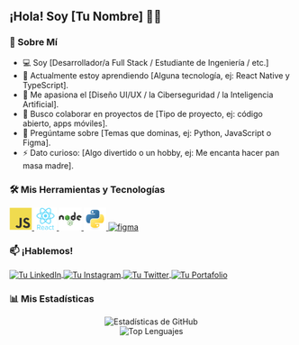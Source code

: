 ## ¡Hola! Soy [Tu Nombre] 👋✨

### 🔭 Sobre Mí

* 💻 Soy [Desarrollador/a Full Stack / Estudiante de Ingeniería / etc.]
* 🌱 Actualmente estoy aprendiendo [Alguna tecnología, ej: React Native y TypeScript].
* 🎨 Me apasiona el [Diseño UI/UX / la Ciberseguridad / la Inteligencia Artificial].
* 👯 Busco colaborar en proyectos de [Tipo de proyecto, ej: código abierto, apps móviles].
* 💬 Pregúntame sobre [Temas que dominas, ej: Python, JavaScript o Figma].
* ⚡ Dato curioso: [Algo divertido o un hobby, ej: Me encanta hacer pan masa madre].

### 🛠️ Mis Herramientas y Tecnologías

<p align="left">
  <a href="https://developer.mozilla.org/en-US/docs/Web/JavaScript" target="_blank" rel="noreferrer">
    <img src="https://raw.githubusercontent.com/devicons/devicon/master/icons/javascript/javascript-original.svg" alt="javascript" width="40" height="40"/>
  </a>
  <a href="https://reactjs.org/" target="_blank" rel="noreferrer">
    <img src="https://raw.githubusercontent.com/devicons/devicon/master/icons/react/react-original-wordmark.svg" alt="react" width="40" height="40"/>
  </a>
  <a href="https://nodejs.org" target="_blank" rel="noreferrer">
    <img src="https://raw.githubusercontent.com/devicons/devicon/master/icons/nodejs/nodejs-original-wordmark.svg" alt="nodejs" width="40" height="40"/>
  </a>
  <a href="https://www.python.org" target="_blank" rel="noreferrer">
    <img src="https://raw.githubusercontent.com/devicons/devicon/master/icons/python/python-original.svg" alt="python" width="40" height="40"/>
  </a>
  <a href="https://www.figma.com/" target="_blank" rel="noreferrer">
    <img src="https://www.vectorlogo.zone/logos/figma/figma-icon.svg" alt="figma" width="40" height="40"/>
  </a>
</p>

### 📫 ¡Hablemos!

<p align="left">
  <a href="https://linkedin.com/in/[tu-usuario-linkedin]" target="blank">
    <img align="center" src="https://raw.githubusercontent.com/rahuldkjain/github-profile-readme-generator/master/src/images/icons/Social/linkedin.svg" alt="Tu LinkedIn" height="30" width="40" />
  </a>
  <a href="https://instagram.com/[tu-usuario-instagram]" target="blank">
    <img align="center" src="https://raw.githubusercontent.com/rahuldkjain/github-profile-readme-generator/master/src/images/icons/Social/instagram.svg" alt="Tu Instagram" height="30" width="40" />
  </a>
  <a href="https://twitter.com/[tu-usuario-twitter]" target="blank">
    <img align="center" src="https://raw.githubusercontent.com/rahuldkjain/github-profile-readme-generator/master/src/images/icons/Social/twitter.svg" alt="Tu Twitter" height="30" width="40" />
  </a>
  <a href="https_://[tu-portfolio].com" target="blank">
    <img align="center" src="https://img.icons8.com/color/48/000000/domain.png" alt="Tu Portafolio" height="30" width="30" />
  </a>
</p>

### 📊 Mis Estadísticas

<p align="center">
  <img src="https://github-readme-stats.vercel.app/api?username=[TU-USUARIO-DE-GITHUB]&show_icons=true&theme=tokyonight" alt="Estadísticas de GitHub" />
  <br/>
  <img src="https://github-readme-stats.vercel.app/api/top-langs/?username=[TU-USUARIO-DE-GITHUB]&layout=compact&theme=tokyonight" alt="Top Lenguajes" />
</p>
